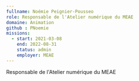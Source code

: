 ```yaml
---
fullname: Noémie Peignier-Pousseo
role: Responsable de l'Atelier numérique du MEAE
domaine: Animation
github : PNoemie 
missions:
  - start: 2021-03-08
    end: 2022-08-31
    status: admin
    employer: MEAE
---
```


Responsable de l'Atelier numérique du MEAE
